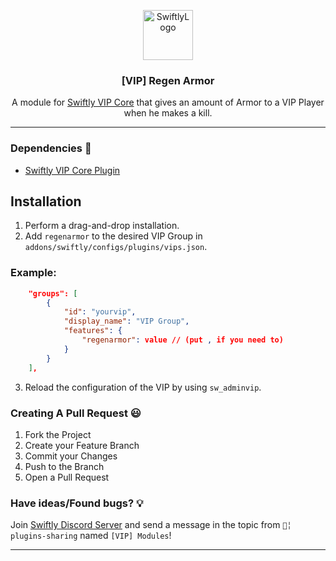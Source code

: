 <p align="center">
  <a href="https://github.com/swiftly-solution/swiftly_movecommands">
    <img src="https://cdn.swiftlycs2.net/swiftly-logo.png" alt="SwiftlyLogo" width="80" height="80">
  </a>

  <h3 align="center">[VIP] Regen Armor</h3>

  <p align="center">
    A module for <a href="https://github.com/swiftly-solution/swiftly_vipcore">Swiftly VIP Core</a> that gives an amount of Armor to a VIP Player when he makes a kill.
    <br/>
  </p>
</p>

---
### Dependencies 📃

- [Swiftly VIP Core Plugin](https://github.com/swiftly-solution/swiftly_vipcore)

## Installation
1. Perform a drag-and-drop installation.
2. Add `regenarmor` to the desired VIP Group in `addons/swiftly/configs/plugins/vips.json`.
### Example:
```json
	"groups": [
		{
			"id": "yourvip",
			"display_name": "VIP Group",
			"features": {
				"regenarmor": value // (put , if you need to)
			}
		}
	],
```
3. Reload the configuration of the VIP by using `sw_adminvip`.

### Creating A Pull Request 😃

1. Fork the Project
2. Create your Feature Branch
3. Commit your Changes
4. Push to the Branch
5. Open a Pull Request

### Have ideas/Found bugs? 💡
Join [Swiftly Discord Server](https://swiftlycs2.net/discord) and send a message in the topic from `📕╎ plugins-sharing` named `[VIP] Modules`!


---